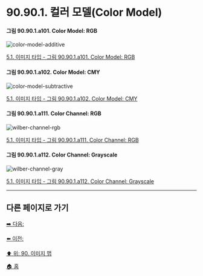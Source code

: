 # 90.90.1. 컬러 모델(Color Model)

#### 그림 90.90.1.a101. Color Model: RGB
![color-model-additive](https://github.com/wonder13662/gimp/assets/15767104/20ee4023-afb8-4233-8d2b-70c46d5924c8)

[5.1. 이미지 타입 - 그림 90.90.1.a101. Color Model: RGB]()

#### 그림 90.90.1.a102. Color Model: CMY
![color-model-subtractive](https://github.com/wonder13662/gimp/assets/15767104/e101bf1e-8f07-463f-9bc2-2113927937c2)

[5.1. 이미지 타입 - 그림 90.90.1.a102. Color Model: CMY]()

#### 그림 90.90.1.a111. Color Channel: RGB
![wilber-channel-rgb](https://github.com/wonder13662/gimp/assets/15767104/02f98ed9-ad8e-4901-8707-03b02d1cc976)

[5.1. 이미지 타입 - 그림 90.90.1.a111. Color Channel: RGB]()

#### 그림 90.90.1.a112. Color Channel: Grayscale
![wilber-channel-gray](https://github.com/wonder13662/gimp/assets/15767104/17dfeee9-0dc1-4bd9-850d-814be3ced385)

[5.1. 이미지 타입 - 그림 90.90.1.a112. Color Channel: Grayscale]()

***

## 다른 페이지로 가기

[➡️ 다음: ]()

[⬅️ 이전: ]()

[⬆️ 위: 90. 이미지 맵](./90-00-image-map.md)

[🏠 홈](./00-home.md)